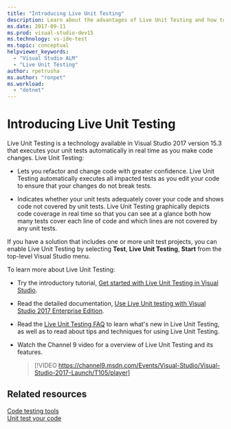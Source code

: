```yaml
---
title: "Introducing Live Unit Testing"
description: Learn about the advantages of Live Unit Testing and how to use it when unit testing your projects.
ms.date: 2017-09-11
ms.prod: visual-studio-dev15
ms.technology: vs-ide-test
ms.topic: conceptual
helpviewer_keywords: 
  - "Visual Studio ALM"
  - "Live Unit Testing"
author: rpetrusha
ms.author: "ronpet"
ms.workload: 
  - "dotnet"
---
```

# Introducing Live Unit Testing

Live Unit Testing is a technology available in Visual Studio 2017 version 15.3 that executes your unit tests automatically in real time as you make code changes. Live Unit Testing:

- Lets you refactor and change code with greater confidence. Live Unit Testing automatically executes all impacted tests as you edit your code to ensure that your changes do not break tests.
 
- Indicates whether your unit tests adequately cover your code and shows code not covered by unit tests. Live Unit Testing graphically depicts code coverage in real time so that you can see at a glance both how many tests cover each line of code and which lines are not covered by any unit tests.
 
If you have a solution that includes one or more unit test projects, you can enable Live Unit Testing by selecting **Test**, **Live Unit  Testing**, **Start** from the top-level Visual Studio menu.

To learn more about Live Unit Testing:

- Try the introductory tutorial, [Get started with Live Unit Testing in Visual Studio](live-unit-testing-start.md).

- Read the detailed documentation, [Use Live Unit testing with Visual Studio 2017 Enterprise Edition](live-unit-testing.md).
 
- Read the [Live Unit Testing FAQ](live-unit-testing-faq.md) to learn what's new in Live Unit Testing, as well as to read about tips and techniques for using Live Unit Testing.
 
- Watch the Channel 9 video for a overview of Live Unit Testing and its features. </p>

   > [!VIDEO https://channel9.msdn.com/Events/Visual-Studio/Visual-Studio-2017-Launch/T105/player]

## Related resources
[Code testing tools](https://www.visualstudio.com/vs/testing-tools/)   
[Unit test your code](unit-test-your-code.md)   

